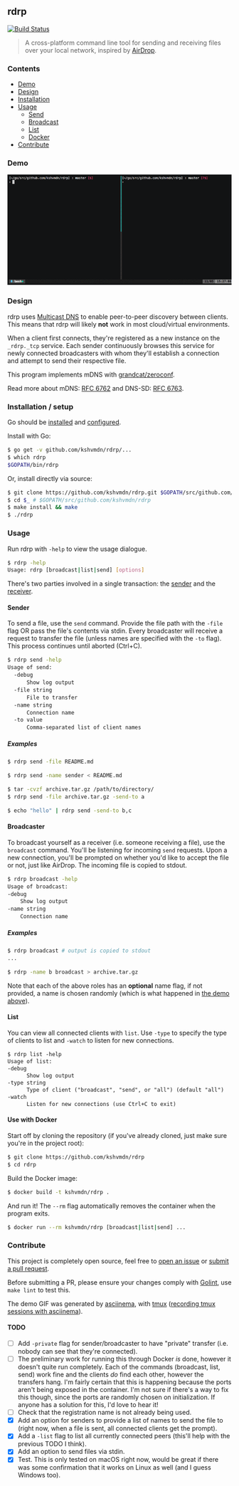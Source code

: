 ## rdrp

[![Build Status](https://travis-ci.org/kshvmdn/rdrp.svg?branch=master)](https://travis-ci.org/kshvmdn/rdrp)

> A cross-platform command line tool for sending and receiving files over your local network, inspired by [AirDrop](https://support.apple.com/en-ca/HT204144).

### Contents

  - [Demo](#demo)
  - [Design](#design)
  - [Installation](#installation--setup)
  - [Usage](#usage)
    + [Send](#sender)
    + [Broadcast](#broadcaster)
    + [List](#list)
    + [Docker](#use-with-docker)
  - [Contribute](#contribute)

### Demo

<a href="https://asciinema.org/a/120148"><img src="./rdrp.gif"></a>

### Design

rdrp uses [Multicast DNS](https://en.wikipedia.org/wiki/Multicast_DNS) to enable peer-to-peer discovery between clients. This means that rdrp will likely **not** work in most cloud/virtual environments.

When a client first connects, they're registered as a new instance on the `_rdrp._tcp` service. Each sender continuously browses this service for newly connected broadcasters with whom they'll establish a connection and attempt to send their respective file.

This program implements mDNS with [grandcat/zeroconf](https://github.com/grandcat/zeroconf).

Read more about mDNS: [RFC 6762](https://tools.ietf.org/html/rfc6762) and DNS-SD: [RFC 6763](https://tools.ietf.org/html/rfc6763).

### Installation / setup

Go should be [installed](https://golang.org/doc/install) and [configured](https://golang.org/doc/install#testing).

Install with Go:

  ```sh
  $ go get -v github.com/kshvmdn/rdrp/...
  $ which rdrp
  $GOPATH/bin/rdrp
  ```

Or, install directly via source:

  ```sh
  $ git clone https://github.com/kshvmdn/rdrp.git $GOPATH/src/github.com/kshvmdn/rdrp
  $ cd $_ # $GOPATH/src/github.com/kshvmdn/rdrp
  $ make install && make
  $ ./rdrp
  ```

### Usage

Run rdrp with `-help` to view the usage dialogue.

  ```sh
  $ rdrp -help
  Usage: rdrp [broadcast|list|send] [options]
  ```

There's two parties involved in a single transaction: the [sender](#sender) and the [receiver](#broadcaster).

#### Sender

To send a file, use the `send` command. Provide the file path with the `-file` flag OR pass the file's contents via stdin. Every broadcaster will receive a request to transfer the file (unless names are specified with the `-to` flag). This process continues until aborted (Ctrl+C).

  ```sh
  $ rdrp send -help
  Usage of send:
    -debug
        Show log output
    -file string
        File to transfer
    -name string
        Connection name
    -to value
        Comma-separated list of client names
  ```

##### Examples

```sh
$ rdrp send -file README.md
```

```sh
$ rdrp send -name sender < README.md
```

```sh
$ tar -cvzf archive.tar.gz /path/to/directory/
$ rdrp send -file archive.tar.gz -send-to a
```

```sh
$ echo "hello" | rdrp send -send-to b,c
```

#### Broadcaster

To broadcast yourself as a receiver (i.e. someone receiving a file), use the `broadcast` command. You'll be listening for incoming `send` requests. Upon a new connection, you'll be prompted on whether you'd like to accept the file or not, just like AirDrop. The incoming file is copied to stdout.

  ```sh
  $ rdrp broadcast -help
  Usage of broadcast:
  -debug
      Show log output
  -name string
      Connection name
  ```

##### Examples

  ```sh
  $ rdrp broadcast # output is copied to stdout
  ...
  ```

  ```sh
  $ rdrp -name b broadcast > archive.tar.gz
  ```

Note that each of the above roles has an **optional** name flag, if not provided, a name is chosen randomly (which is what happened in [the demo above](#demo)).

#### List

You can view all connected clients with `list`. Use `-type` to specify the type of clients to list and `-watch` to listen for new connections.

  ```
  $ rdrp list -help
  Usage of list:
  -debug
    	Show log output
  -type string
    	Type of client ("broadcast", "send", or "all") (default "all")
  -watch
    	Listen for new connections (use Ctrl+C to exit)
  ```

#### Use with Docker

Start off by cloning the repository (if you've already cloned, just make sure you're in the project root):

  ```sh
  $ git clone https://github.com/kshvmdn/rdrp
  $ cd rdrp
  ```

Build the Docker image:

  ```sh
  $ docker build -t kshvmdn/rdrp .
  ```

And run it! The `--rm` flag automatically removes the container when the program exits.

  ```sh
  $ docker run --rm kshvmdn/rdrp [broadcast|list|send] ...
  ```

### Contribute

This project is completely open source, feel free to [open an issue](https://github.com/kshvmdn/rdrp/issues) or [submit a pull request](https://github.com/kshvmdn/rdrp/pulls).

Before submitting a PR, please ensure your changes comply with [Golint](https://github.com/golang/lint), use `make lint` to test this.

The demo GIF was generated by [asciinema](https://asciinema.org/), with [tmux](https://tmux.github.io/) ([recording tmux sessions with asciinema](https://github.com/asciinema/asciinema/wiki/Recording-tmux-session)).

#### TODO

- [ ] Add `-private` flag for sender/broadcaster to have "private" transfer (i.e. nobody can see that they're connected).
- [ ] The preliminary work for running this through Docker _is_ done, however it doesn't quite run completely. Each of the commands (broadcast, list, send) work fine and the clients _do_ find each other, however the transfers hang. I'm fairly certain that this is happening because the ports aren't being exposed in the container. I'm not sure if there's a way to fix this though, since the ports are randomly chosen on initialization. If anyone has a solution for this, I'd love to hear it!
- [ ] Check that the registration name is not already being used.
- [x] Add an option for senders to provide a list of names to send the file to (right now, when a file is sent, all connected clients get the prompt).
- [x] Add a `-list` flag to list all currently connected peers (this'll help with the previous TODO I think).
- [x] Add an option to send files via stdin.
- [x] Test. This is only tested on macOS right now, would be great if there was some confirmation that it works on Linux as well (and I guess Windows too).
